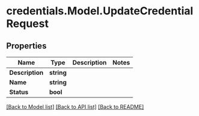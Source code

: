 # credentials.Model.UpdateCredentialRequest

## Properties

Name | Type | Description | Notes
------------ | ------------- | ------------- | -------------
**Description** | **string** |  | 
**Name** | **string** |  | 
**Status** | **bool** |  | 

[[Back to Model list]](../README.md#documentation-for-models) [[Back to API list]](../README.md#documentation-for-api-endpoints) [[Back to README]](../README.md)

